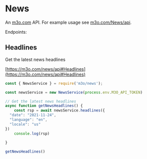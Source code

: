 # News

An [m3o.com](https://m3o.com) API. For example usage see [m3o.com/News/api](https://m3o.com/News/api).

Endpoints:

## Headlines

Get the latest news headlines


[https://m3o.com/news/api#Headlines](https://m3o.com/news/api#Headlines)

```js
const { NewsService } = require('m3o/news');

const newsService = new NewsService(process.env.M3O_API_TOKEN)

// Get the latest news headlines
async function getNewsHeadlines() {
	const rsp = await newsService.headlines({
  "date": "2021-11-24",
  "language": "en",
  "locale": "us"
})
	console.log(rsp)
	
}

getNewsHeadlines()
```
